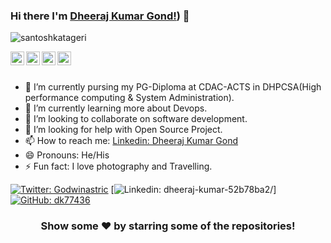 ### Hi there I'm [Dheeraj Kumar Gond!](https://github.com/dk77436)) 👋 

<p align="left"> <img src="https://komarev.com/ghpvc/?username=santoshkatageri&label=Views&color=blue&style=plastic" alt="santoshkatageri" /> </p>

<a href="https://twitter.com">
  <img align="left" alt="dheeraj's Twitter" width="22px" src="https://cdn.jsdelivr.net/npm/simple-icons@v3/icons/twitter.svg" />
</a>
<a href="[https://www.linkedin.com/in/https://twitter.com/Godwinastric_/]">
  <img align="left" alt="dheeraj's Linkdein" width="22px" src="https://cdn.jsdelivr.net/npm/simple-icons@v3/icons/linkedin.svg" />
</a>
<a href="[https://github.com/dk77436]">
  <img align="left" alt="'s Github" width="22px" src="https://cdn.jsdelivr.net/npm/simple-icons@v3/icons/github.svg" />
</a>
<a href="https://www.facebook.com/https://www.facebook.com/dk77436/">
  <img align="left" alt="dheeraj's Facebook" width="22px" src="https://cdn.jsdelivr.net/npm/simple-icons@v3/icons/facebook.svg" />
</a>

<br/>
<br/>


- 🔭 I’m currently pursing my PG-Diploma at CDAC-ACTS in DHPCSA(High performance computing & System Administration).
- 🌱 I’m currently learning more about Devops.
- 👯 I’m looking to collaborate on software development.
- 🤔 I’m looking for help with Open Source Project.
- 📫 How to reach me: [Linkedin: Dheeraj Kumar Gond](https://www.linkedin.com/in/dheeraj-kumar-52b78ba2/)  
- 😄 Pronouns: He/His
- ⚡ Fun fact: I love photography and Travelling.

[![Twitter: Godwinastric](https://img.shields.io/twitter/follow/dheerajkumar?style=social)](https://twitter.com/Godwinastric_)
[![Linkedin: dheeraj-kumar-52b78ba2/](https://img.shields.io/badge/-dheerajkumar-blue?style=flat-square&logo=Linkedin&logoColor=white&link=https://www.linkedin.com/in/dheeraj-kumar-52b78ba2/)]
[![GitHub: dk77436](https://img.shields.io/github/followers/dheeraji?label=follow&style=social)](https://github.com/dk77436)

<!--
<a href="https://github.com/dk77436">
  <img align="center" src="https://github-readme-stats.vercel.app/api/top-langs/?username=dk77436&theme=light&hide_langs_below=1" />
</a>
<a href="https://github.com/dk77436">
 <img align="center" src="https://github-readme-stats.vercel.app/api?username=dk77436&show_icons=true&theme=light&line_height=27" alt="dheeraj's github stats"/>
</a>
-->

<div align="center">

### Show some ❤️ by starring some of the repositories!

</div>
